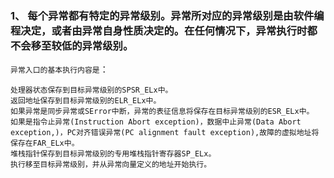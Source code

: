 ### 1、 每个异常都有特定的异常级别。异常所对应的异常级别是由软件编程决定，或者由异常自身性质决定的。在任何情况下，异常执行时都不会移至较低的异常级别。

`异常入口的基本执行内容是`：

```
处理器状态保存到目标异常级别的SPSR_ELx中。
返回地址保存到目标异常级别的ELR_ELx中。
如果异常是同步异常或SError中断，异常的表征信息将保存在目标异常级别的ESR_ELx中。
如果是指令止异常(Instruction Abort exception)，数据中止异常(Data Abort exception,)，PC对齐错误异常(PC alignment fault exception),故障的虚拟地址将保存在FAR_ELx中。
堆栈指针保存到目标异常级别的专用堆栈指针寄存器SP_ELx。
执行移至目标异常级别，并从异常向量定义的地址开始执行。
```



